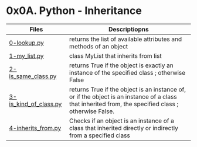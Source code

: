 # 0x0A. Python - Inheritance

Files | Descriptiopns
----- | -------------
[0-lookup.py](./0-lookup.py) | returns the list of available attributes and methods of an object
[1-my_list.py](./1-my_list.py) | class MyList that inherits from list
[2-is_same_class.py](./2-is_same_class.py) | returns True if the object is exactly an instance of the specified class ; otherwise False
[3-is_kind_of_class.py](./3-is_kind_of_class.py) | returns True if the object is an instance of, or if the object is an instance of a class that inherited from, the specified class ; otherwise False.
[4-inherits_from.py](./4-inherits_from.py)| Checks if an object is an instance of a class that inherited directly or indirectly from a specified class
